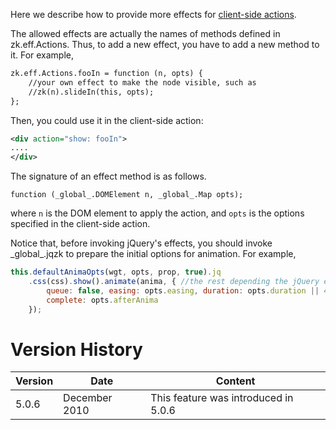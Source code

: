 Here we describe how to provide more effects for [client-side
actions]({{site.baseurl}}/zk_dev_ref/ui_patterns/actions_and_effects).

The allowed effects are actually the names of methods defined in
<javadoc directory="jsdoc">zk.eff.Actions</javadoc>. Thus, to add a new
effect, you have to add a new method to it. For example,

```xml
zk.eff.Actions.fooIn = function (n, opts) {
    //your own effect to make the node visible, such as
    //zk(n).slideIn(this, opts);
};
```

Then, you could use it in the client-side action:

```xml
<div action="show: fooIn">
....
</div>
```

The signature of an effect method is as follows.

`function (`<javadoc directory="jsdoc">`_global_.DOMElement`</javadoc>` n, `<javadoc directory="jsdoc">`_global_.Map`</javadoc>` opts);`

where `n` is the DOM element to apply the action, and `opts` is the
options specified in the client-side action.

Notice that, before invoking jQuery's effects, you should invoke
<javadoc directory="jsdoc" method="defaultAnimaOpts(zk.Widget, _global_.Map, _global_.Array, boolean)">\_global\_.jqzk</javadoc>
to prepare the initial options for animation. For example,

```javascript
this.defaultAnimaOpts(wgt, opts, prop, true).jq
    .css(css).show().animate(anima, { //the rest depending the jQuery effect you use
        queue: false, easing: opts.easing, duration: opts.duration || 400,
        complete: opts.afterAnima
    });
```

# Version History

| Version | Date          | Content                              |
|---------|---------------|--------------------------------------|
| 5.0.6   | December 2010 | This feature was introduced in 5.0.6 |

